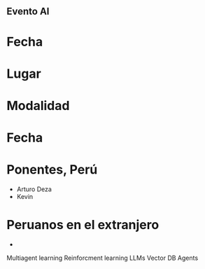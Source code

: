 ## Evento AI

# Fecha
# Lugar
# Modalidad
#
# Fecha

# Ponentes, Perú

- Arturo Deza
- Kevin

# Peruanos en el extranjero

-

Multiagent learning
Reinforcment learning
LLMs
Vector DB
Agents
